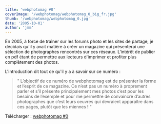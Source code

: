 ```yaml
---
title: 'webphotomag #0'
coverImage: '/webphotomag/webphotomag_0_big_fr.jpg'
thumb: '/webphotomag/webphotomag_0.jpg'
date: '2005-10-01'
author: 'jmm'
---
```


En 2005, à force de traîner sur les forums photo et les sites de partage, je
décidais qu'il y avait matière à créer un magazine qui présenterai une sélection
de photographes rencontrés sur ces réseaux. L'intérêt de publier en pdf étant de
permettre aux lecteurs d'imprimer et profiter plus complètement des photos.

L'introduction dit tout ce qu'il y a à savoir sur ce numéro :
> " L’objectif de ce numéro de webphotomag est de présenter la forme et l’esprit
> de ce magazine. Ce n’est pas un numéro à proprement parler et s’il présente
> principalement mes photos c’est pour les besoins de l’exemple et pour me
> permettre de convaincre d’autres photographes que c’est leurs oeuvres qui
> devraient apparaître dans ces pages, plutôt que les miennes ! "


Télécharger : [webphotomag #0](/webphotomag/webphotomag_0_fr.pdf)
